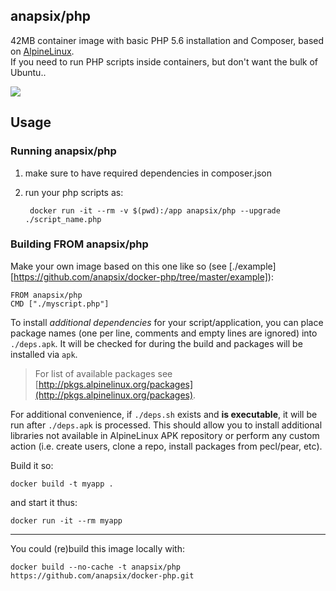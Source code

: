 ## anapsix/php

42MB container image with basic PHP 5.6 installation and Composer,
based on [AlpineLinux](http://alpinelinux.org).  
If you need to run PHP scripts inside containers,
but don't want the bulk of Ubuntu..

[![](https://badge.imagelayers.io/anapsix/php:latest.svg)](https://imagelayers.io/?images=anapsix/php:latest)

## Usage

### Running anapsix/php
1. make sure to have required dependencies in composer.json
2. run your php scripts as:

        docker run -it --rm -v $(pwd):/app anapsix/php --upgrade ./script_name.php




### Building FROM anapsix/php
Make your own image based on this one like so
(see [./example][https://github.com/anapsix/docker-php/tree/master/example]):

    FROM anapsix/php
    CMD ["./myscript.php"]

To install _additional dependencies_ for your script/application, you can
place package names (one per line, comments and empty lines are ignored) into
`./deps.apk`. It will be checked for during the build and packages will be
installed via `apk`.  

> For list of available packages see [http://pkgs.alpinelinux.org/packages](http://pkgs.alpinelinux.org/packages).

For additional convenience, if `./deps.sh` exists and __is executable__, it
will be run after `./deps.apk` is processed. This should allow you to install
additional libraries not available in AlpineLinux APK repository or perform
any custom action (i.e. create users, clone a repo, install packages from
pecl/pear, etc).


Build it so:

    docker build -t myapp .

and start it thus:

    docker run -it --rm myapp


------------------------------------
You could (re)build this image locally with:

    docker build --no-cache -t anapsix/php https://github.com/anapsix/docker-php.git


